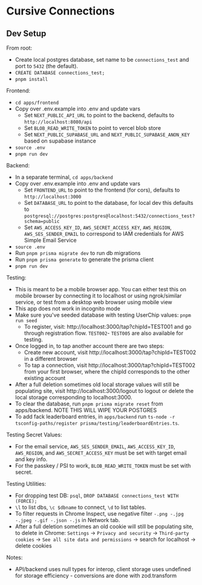# Cursive Connections

## Dev Setup

From root:

- Create local postgres database, set name to be `connections_test` and port to `5432` (the default).
- `CREATE DATABASE connections_test;`
- `pnpm install`

Frontend:

- `cd apps/frontend`
- Copy over .env.example into .env and update vars
  - Set `NEXT_PUBLIC_API_URL` to point to the backend, defaults to `http://localhost:8080/api`
  - Set `BLOB_READ_WRITE_TOKEN` to point to vercel blob store
  - Set `NEXT_PUBLIC_SUPABASE_URL` and `NEXT_PUBLIC_SUPABASE_ANON_KEY` based on supabase instance
- `source .env`
- `pnpm run dev`

Backend:

- In a separate terminal, `cd apps/backend`
- Copy over .env.example into .env and update vars
  - Set `FRONTEND_URL` to point to the frontend (for cors), defaults to `http://localhost:3000`
  - Set `DATABASE_URL` to point to the database, for local dev this defaults to `postgresql://postgres:postgres@localhost:5432/connections_test?schema=public`
  - Set `AWS_ACCESS_KEY_ID`, `AWS_SECRET_ACCESS_KEY`, `AWS_REGION`, `AWS_SES_SENDER_EMAIL` to correspond to IAM credentials for AWS Simple Email Service
- `source .env`
- Run `pnpm prisma migrate dev` to run db migrations
- Run `pnpm prisma generate` to generate the prisma client
- `pnpm run dev`

Testing:

- This is meant to be a mobile browser app. You can either test this on mobile browser by connecting it to localhost or using ngrok/similar service, or test from a desktop web browser using mobile view
- This app does not work in incognito mode
- Make sure you've seeded database with testing UserChip values: `pnpm run seed`
  - To register, visit: http://localhost:3000/tap?chipId=TEST001 and go through registration flow. `TEST002`- `TEST005` are also available for testing.
- Once logged in, to tap another account there are two steps:
  - Create new account, visit http://localhost:3000/tap?chipId=TEST002 in a different browser
  - To tap a connection, visit http://localhost:3000/tap?chipId=TEST002 from your first browser, where the chipId corresponds to the other existing account
- After a full deletion sometimes old local storage values will still be populating site, visit http://localhost:3000/logout to logout or delete the local storage corresponding to localhost:3000.
- To clear the database, run `pnpm prisma migrate reset` from apps/backend. NOTE THIS WILL WIPE YOUR POSTGRES
- To add fack leaderboard entries, in `apps/backend` run `ts-node -r tsconfig-paths/register prisma/testing/leaderboardEntries.ts`.

Testing Secret Values:

- For the email service, `AWS_SES_SENDER_EMAIL`, `AWS_ACCESS_KEY_ID`, `AWS_REGION`, and `AWS_SECRET_ACCESS_KEY` must be set with target email and key info.
- For the passkey / PSI to work, `BLOB_READ_WRITE_TOKEN` must be set with secret.

Testing Utilities:

- For dropping test DB: `psql`, `DROP DATABASE connections_test WITH (FORCE);`
- `\l` to list dbs, `\c $dbname` to connect, `\d` to list tables. 
- To filter requests in Chrome Inspect, use negative filter `-.png -.jpg -.jpeg -.gif -.json -.js` in Network tab.
- After a full deletion sometimes an old cookie will still be populating site, to delete in Chrome: `Settings` -> `Privacy and security` -> `Third-party cookies` -> `See all site data and permissions` -> search for localhost -> delete cookies

Notes:

- API/backend uses null types for interop, client storage uses undefined for storage efficiency - conversions are done with zod.transform
